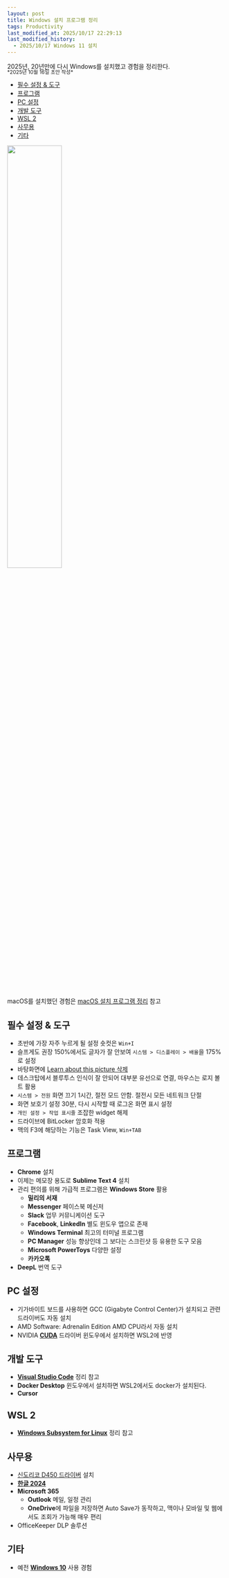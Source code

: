 ```yaml
---
layout: post
title: Windows 설치 프로그램 정리
tags: Productivity
last_modified_at: 2025/10/17 22:29:13
last_modified_history:
  - 2025/10/17 Windows 11 설치
---
```


<div class="message">
2025년, 20년만에 다시 Windows를 설치했고 경험을 정리한다.
</div>

<small id="dates" style="line-height:70%;">
*2025년 10월 16일 초안 작성*  
</small>

- [필수 설정 \& 도구](#필수-설정--도구)
- [프로그램](#프로그램)
- [PC 설정](#pc-설정)
- [개발 도구](#개발-도구)
- [WSL 2](#wsl-2)
- [사무용](#사무용)
- [기타](#기타)

<img src="https://github.com/user-attachments/assets/e669409b-2ed8-4e12-9488-d45b932b2509" width="50%">

macOS를 설치했던 경험은 [macOS 설치 프로그램 정리](/clean-install-os-x) 참고

## 필수 설정 & 도구
- 초반에 가장 자주 누르게 될 설정 숏컷은 `Win+I`
- 슬프게도 권장 150%에서도 글자가 잘 안보여 `시스템 > 디스플레이 > 배율`을 175%로 설정
- 바탕화면에 [Learn about this picture 삭제](https://learn.microsoft.com/en-us/answers/questions/2157455/how-to-remove-a-persistent-shortcut-learn-about-th)
- 데스크탑에서 블루투스 인식이 잘 안되어 대부분 유선으로 연결, 마우스는 로지 볼트 활용
- `시스템 > 전원` 화면 끄기 1시간, 절전 모드 안함. 절전시 모든 네트워크 단절
- 화면 보호기 설정 30분, 다시 시작할 때 로그온 화면 표시 설정
- `개인 설정 > 작업 표시줄` 조잡한 widget 해제
- 드라이브에 BitLocker 암호화 적용
- 맥의 F3에 해당하는 기능은 Task View, `Win+TAB`

## 프로그램
- **Chrome** 설치
- 이제는 메모장 용도로 **Sublime Text 4** 설치
- 관리 편의를 위해 가급적 프로그램은 **Windows Store** 활용
  - **밀리의 서재**
  - **Messenger** 페이스북 메신저
  - **Slack** 업무 커뮤니케이션 도구
  - **Facebook**, **LinkedIn** 별도 윈도우 앱으로 존재
  - **Windows Terminal** 최고의 터미널 프로그램
  - **PC Manager** 성능 향상인데 그 보다는 스크린샷 등 유용한 도구 모음
  - **Microsoft PowerToys** 다양한 설정
  - **카카오톡**
- **DeepL** 번역 도구

## PC 설정
- 기가바이트 보드를 사용하면 GCC (Gigabyte Control Center)가 설치되고 관련 드라이버도 자동 설치
- AMD Software: Adrenalin Edition AMD CPU라서 자동 설치
- NVIDIA [**CUDA**](https://developer.nvidia.com/cuda-toolkit-archive) 드라이버 윈도우에서 설치하면 WSL2에 반영

## 개발 도구
- [**Visual Studio Code**](/wiki/Visual-Studio-Code) 정리 참고
- **Docker Desktop** 윈도우에서 설치하면 WSL2에서도 docker가 설치된다.
- **Cursor**

## WSL 2
- [**Windows Subsystem for Linux**](/wiki/Windows-Subsystem-for-Linux) 정리 참고

## 사무용
- [신도리코 D450 드라이버](https://www.sindoh.com/ko/customer/total-search-result.php?key_word=D450) 설치
- [**한글 2024**](https://www.hancomdocs.com/ko/)
- **Microsoft 365**
  - **Outlook** 메일, 일정 관리
  - **OneDrive**에 파일을 저장하면 Auto Save가 동작하고, 맥이나 모바일 및 웹에서도 조회가 가능해 매우 편리
- OfficeKeeper DLP 솔루션

## 기타
- 예전 [**Windows 10**](/wiki/Windows-10) 사용 경험
